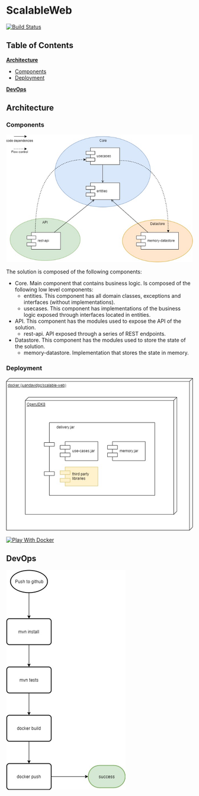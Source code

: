 # ScalableWeb

[![Build Status](https://travis-ci.com/juandavidgc/ScalableWeb.svg?branch=master)](https://travis-ci.com/juandavidgc/ScalableWeb)

## Table of Contents

**[Architecture](#Architecture)**
  * [Components](#Components)
  * [Deployment](#Deployment)

**[DevOps](#DevOps)**

## Architecture

### Components
![Components](docs/components.jpg)

The solution is composed of the following components:
 * Core. Main component that contains business logic. Is composed of the following low level components:
    * entities. This component has all domain classes, exceptions and interfaces (without implementations).
    * usecases. This component has implementations of the business logic exposed through interfaces located in entities.
 * API. This component has the modules used to expose the API of the solution.
    * rest-api. API exposed through a series of REST endpoints.
 * Datastore. This component has the modules used to store the state of the solution.
    * memory-datastore. Implementation that stores the state in memory.

### Deployment
![Deployment](docs/deployment.jpg)

[![Play With Docker](https://github.com/play-with-docker/stacks/raw/cff22438cb4195ace27f9b15784bbb497047afa7/assets/images/button.png)](https://labs.play-with-docker.com/?stack=https://raw.githubusercontent.com/juandavidgc/ScalableWeb/master/stack.yml)

## DevOps
![Build Pipeline](docs/build-pipeline.jpg)